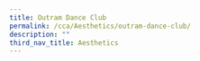 ```yaml
---
title: Outram Dance Club
permalink: /cca/Aesthetics/outram-dance-club/
description: ""
third_nav_title: Aesthetics
---
```



